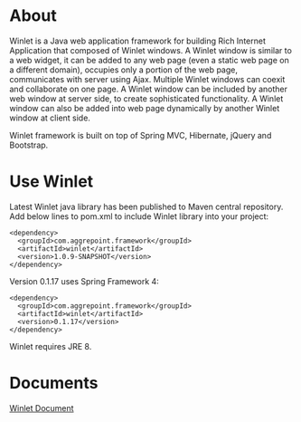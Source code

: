 # About
Winlet is a Java web application framework for building Rich Internet Application that composed of Winlet windows. A Winlet window is similar to a web widget, it can be added to any web page (even a static web page on a different domain), occupies only a portion of the web page, communicates with server using Ajax. Multiple Winlet windows can coexit and collaborate on one page. A Winlet window can be included by another web window at server side, to create sophisticated functionality. A Winlet window can also be added into web page dynamically by another Winlet window at client side.

Winlet framework is built on top of Spring MVC, Hibernate, jQuery and Bootstrap.

# Use Winlet

Latest Winlet java library has been published to Maven central repository. Add below lines to pom.xml to include Winlet library into your project:

```
<dependency>
  <groupId>com.aggrepoint.framework</groupId>
  <artifactId>winlet</artifactId>
  <version>1.0.9-SNAPSHOT</version>
</dependency>
```

Version 0.1.17 uses Spring Framework 4:
```
<dependency>
  <groupId>com.aggrepoint.framework</groupId>
  <artifactId>winlet</artifactId>
  <version>0.1.17</version>
</dependency>
```
Winlet requires JRE 8.

# Documents
[Winlet Document](http://docs.aggrepoint.com)
